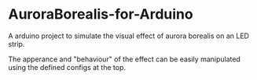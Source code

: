 # AuroraBorealis-for-Arduino
A arduino project to simulate the visual effect of aurora borealis on an LED strip.

The apperance and "behaviour" of the effect can be easily manipulated using the defined configs at the top.
